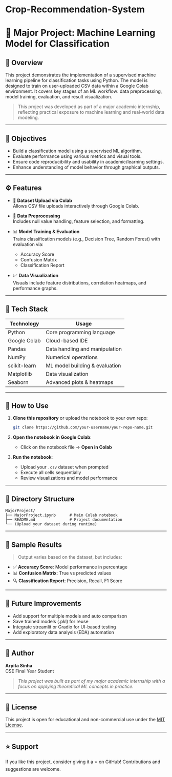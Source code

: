 # Crop-Recommendation-System

# 🧠 Major Project: Machine Learning Model for Classification

## 📘 Overview

This project demonstrates the implementation of a supervised machine learning pipeline for classification tasks using Python. The model is designed to train on user-uploaded CSV data within a Google Colab environment. It covers key stages of an ML workflow: data preprocessing, model training, evaluation, and result visualization.

> This project was developed as part of a major academic internship, reflecting practical exposure to machine learning and real-world data modeling.

---

## 🎯 Objectives

- Build a classification model using a supervised ML algorithm.
- Evaluate performance using various metrics and visual tools.
- Ensure code reproducibility and usability in academic/learning settings.
- Enhance understanding of model behavior through graphical outputs.

---

## ⚙️ Features

- 📂 **Dataset Upload via Colab**  
  Allows CSV file uploads interactively through Google Colab.

- 🧹 **Data Preprocessing**  
  Includes null value handling, feature selection, and formatting.

- 📊 **Model Training & Evaluation**  
  Trains classification models (e.g., Decision Tree, Random Forest) with evaluation via:
  - Accuracy Score
  - Confusion Matrix
  - Classification Report

- 📈 **Data Visualization**  
  Visuals include feature distributions, correlation heatmaps, and performance graphs.

---

## 🧰 Tech Stack

| Technology       | Usage                          |
|------------------|--------------------------------|
| Python           | Core programming language      |
| Google Colab     | Cloud-based IDE                |
| Pandas           | Data handling and manipulation |
| NumPy            | Numerical operations           |
| scikit-learn     | ML model building & evaluation |
| Matplotlib       | Data visualization             |
| Seaborn          | Advanced plots & heatmaps      |

---

## 🚀 How to Use

1. **Clone this repository** or upload the notebook to your own repo:
   ```bash
   git clone https://github.com/your-username/your-repo-name.git
   ```

2. **Open the notebook in Google Colab**:
   - Click on the notebook file → **Open in Colab**

3. **Run the notebook**:
   - Upload your `.csv` dataset when prompted
   - Execute all cells sequentially
   - Review visualizations and model performance

---

## 📂 Directory Structure

```
MajorProject/
├── MajorProject.ipynb      # Main Colab notebook
├── README.md               # Project documentation
└── (Upload your dataset during runtime)
```

---

## 🧪 Sample Results

> Output varies based on the dataset, but includes:

- ✅ **Accuracy Score**: Model performance in percentage
- 📊 **Confusion Matrix**: True vs predicted values
- 🔍 **Classification Report**: Precision, Recall, F1 Score

---

## 📝 Future Improvements

- Add support for multiple models and auto comparison
- Save trained models (.pkl) for reuse
- Integrate streamlit or Gradio for UI-based testing
- Add exploratory data analysis (EDA) automation

---

## 👤 Author

**Arpita Sinha**  
CSE Final Year Student  
> *This project was built as part of my major academic internship with a focus on applying theoretical ML concepts in practice.*

---

## 📜 License

This project is open for educational and non-commercial use under the [MIT License](https://opensource.org/licenses/MIT).

---

## ⭐️ Support

If you like this project, consider giving it a ⭐️ on GitHub! Contributions and suggestions are welcome.

